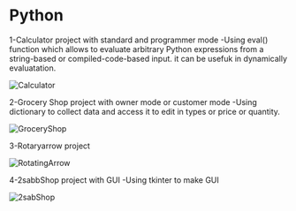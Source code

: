 # Python
1-Calculator project with standard and programmer mode
   -Using eval() function which allows to evaluate arbitrary Python expressions from a string-based or compiled-code-based input. it can be usefuk in dynamically            evaluatation.
  
![Calculator](https://user-images.githubusercontent.com/115734048/211109895-4c105c41-5414-477a-9f1b-0946eec6f4fc.gif)

2-Grocery Shop project with owner mode or customer mode
   -Using dictionary to collect data and access it to edit in types or price or quantity.
   
![GroceryShop](https://user-images.githubusercontent.com/115734048/211105236-015a4f1b-782d-43cd-83f7-8861da017273.gif)
   
 
3-Rotaryarrow project

![RotatingArrow](https://user-images.githubusercontent.com/115734048/211103352-24278aa9-479e-4ce1-ab59-6940341f65cb.gif)

4-2sabbShop project with GUI
   -Using tkinter to make GUI 
   
![2sabShop](https://user-images.githubusercontent.com/115734048/211112436-2589ef96-657e-4f0d-98f4-5f28869c0a0e.gif)





